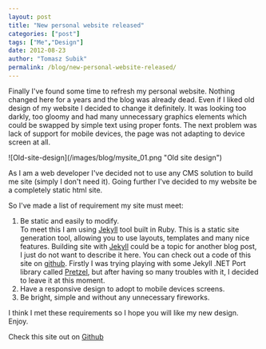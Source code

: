 ```yaml
--- 
layout: post
title: "New personal website released"
categories: ["post"]
tags: ["Me","Design"]
date: 2012-08-23
author: "Tomasz Subik"
permalink: /blog/new-personal-website-released/
---
```


<p>
Finally I've found some time to refresh my personal website. Nothing changed here for a years and the blog was already dead. Even if I liked old design of my website I decided to change it definitely. It was looking too darkly, too gloomy and had many unnecessary graphics elements which could be swapped by simple text using proper fonts. The next problem was lack of support for mobile devices, the page was not adapting to device screen at all.
</p>
<!--more-->
![Old-site-design](/images/blog/mysite_01.png "Old site design")

<p>
As I am a web developer I've decided not to use any CMS solution to build me site (simply I don't need it). Going further I've decided to my website be a completely static html site.
</p>
<p>
So I've made a list of requirement my site must meet:
</p>
<ol type="1">
	<li>Be static and easily to modify.<br/>
To meet this I am using <a href="http://jekyllrb.com/">Jekyll</a> tool built in Ruby. This is a static site generation tool, allowing you to use layouts, templates and many nice features. Building site with <a href="http://jekyllrb.com/">Jekyll</a> could be a topic for another blog post, I just do not want to describe it here. You can check out a code of this site on <a href="http://github.com/tsubik/tsubik">github</a>. Firstly I was trying playing with some Jekyll .NET Port library called <a href="https://github.com/Code52/pretzel">Pretzel</a>, but after having so many troubles with it, I decided to leave it at this moment.
</li>
	<li>
	Have a responsive design to adopt to mobile devices screens.
	</li>
	<li>
	Be bright, simple and without any unnecessary fireworks.</li>
</ol>
<p>
I think I met these requirements so I hope you will like my new design. Enjoy.
</p>
<p>
	Check this site out on <a href="http://github.com/tsubik/tsubik">Github</a>
</p>

